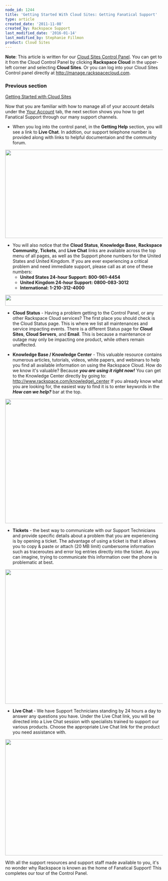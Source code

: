 ```yaml
---
node_id: 1244
title: 'Getting Started With Cloud Sites: Getting Fanatical Support'
type: article
created_date: '2011-11-08'
created_by: Rackspace Support
last_modified_date: '2016-01-14'
last_modified_by: Stephanie Fillmon
product: Cloud Sites
---
```


**Note**: This article is written for our [Cloud Sites Control
Panel](https://manage.rackspacecloud.com/). You can get to it from the
Cloud Control Panel by clicking **Rackspace Cloud** in the upper-left
corner and selecting **Cloud Sites**.  Or you can log into your Cloud
Sites Control panel directly at <http://manage.rackspacecloud.com>.

### Previous section

[Getting Started with Cloud
Sites](/how-to/cloud-sites)

<span>Now that you are familiar with how to manage all of your account
details under the [Your
Account](/how-to/rackspace-monitoring-automation-integrate-monitoring-with-chef) tab, the
next section shows you how to get Fanatical Support through our many
support channels.</span>

-   When you log into the control panel, in the **Getting Help**
    section, you will see a link to **Live Chat**.  In addtion, our
    support telephone number is provided along with links to helpful
    documentaion and the community forum.

<img src="/knowledge_center/sites/default/files/field/image/CP-Home.PNG" width="642" height="282" />

-   <span>You will also notice that the </span>**<span>Cloud
    Status</span>**<span>, </span>**<span>Knowledge Base</span>**<span>,
    </span>**<span>Rackspace
    Community</span>**<span>, </span>**<span>Tickets</span>**<span>,
    and </span>**<span>Live Chat</span>**<span> links are available
    across the top menu of all pages, as well as the Support phone
    numbers for the United States and United Kingdom.  If you are ever
    experiencing a critical problem and need immediate support, please
    call as at one of these numbers:</span>
    -   **<span>United States 24-hour Support:  800-961-4454</span>**
    -   **<span>United Kingdom 24-hour Support:  0800-083-3012</span>**
    -   **<span>International: 1-210-312-4000</span>**

<img src="/knowledge_center/sites/default/files/field/image/CP-Supportlinks.PNG" width="634" height="35" />



-   **<span>Cloud Status</span>**<span> - Having a problem getting to
    the Control Panel, or any other Rackspace Cloud services?  The first
    place you should check is the Cloud Status page.  This is where we
    list all maintenances and service impacting events.  There is a
    different Status page for </span>**<span>Cloud
    Sites</span>**<span>, </span>**<span>Cloud Servers</span>**<span>,
    and </span>**<span>Email</span>**<span>.  This is because a
    maintenance or outage may only be impacting one product, while
    others remain unaffected.  </span>



-   **<span>Knowledge Base / Knowledge Center</span>**<span> - This
    valuable resource contains numerous articles, tutorials, videos,
    white papers, and webinars to help you find all available
    information on using the Rackspace Cloud.  How do we know it's
    valuable?  Because ***you are using it right now!***  You can get to
    the Knowledge Center directly by going to:
     </span>[<span>http://www.rackspace.com/knowledge\_center</span>](/how-to/)
    <span>If you already know what you are looking for, the easiest way
    to find it is to enter keywords in the </span>***<span>How can we
    help?</span>***<span> bar at the top.</span>

<img src="/knowledge_center/sites/default/files/field/image/CP-KC.png" width="637" height="397" />

-   **<span>Tickets</span>**<span> - the best way to communicate with
    our Support Technicians and provide specific details about a problem
    that you are experiencing is by opening a ticket.  The advantage of
    using a ticket is that it allows you to copy & paste or attach (20
    MB limit) cumbersome information such as traceroutes and error log
    entries directly into the ticket.  As you can imagine, trying to
    communicate this information over the phone is problematic at best.
    </span>

<img src="/knowledge_center/sites/default/files/field/image/CP-ticket.PNG" width="644" height="429" />

-   **<span>Live Chat </span>**<span>- We have Support Technicians
    standing by 24 hours a day to answer any questions you have.  Under
    the Live Chat link, you will be directed into a Live Chat session
    with specialists trained to support our various products.  Choose
    the appropriate Live Chat link for the product you need
    assistance with.</span>

<img src="/knowledge_center/sites/default/files/field/image/CP-chat.PNG" width="636" height="371" />

With all the support resources and support staff made available to you,
it's no wonder why Rackspace is known as the home of Fanatical Support!
 This completes our tour of the Control
Panel.[](/how-to//article/building-your-first-website)


